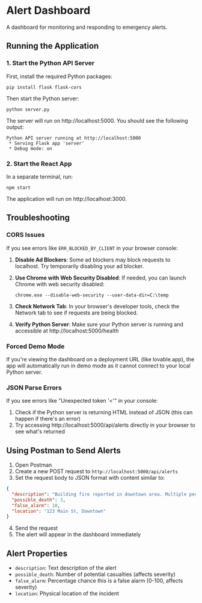 
# Alert Dashboard

A dashboard for monitoring and responding to emergency alerts.

## Running the Application

### 1. Start the Python API Server

First, install the required Python packages:

```
pip install flask flask-cors
```

Then start the Python server:

```
python server.py
```

The server will run on http://localhost:5000. You should see the following output:
```
Python API server running at http://localhost:5000
 * Serving Flask app 'server'
 * Debug mode: on
```

### 2. Start the React App

In a separate terminal, run:

```
npm start
```

The application will run on http://localhost:3000.

## Troubleshooting

### CORS Issues

If you see errors like `ERR_BLOCKED_BY_CLIENT` in your browser console:

1. **Disable Ad Blockers**: Some ad blockers may block requests to localhost. Try temporarily disabling your ad blocker.

2. **Use Chrome with Web Security Disabled**: If needed, you can launch Chrome with web security disabled:
   ```
   chrome.exe --disable-web-security --user-data-dir=C:\temp
   ```

3. **Check Network Tab**: In your browser's developer tools, check the Network tab to see if requests are being blocked.

4. **Verify Python Server**: Make sure your Python server is running and accessible at http://localhost:5000/health

### Forced Demo Mode

If you're viewing the dashboard on a deployment URL (like lovable.app), the app will automatically run in demo mode as it cannot connect to your local Python server.

### JSON Parse Errors

If you see errors like "Unexpected token '<'" in your console:
1. Check if the Python server is returning HTML instead of JSON (this can happen if there's an error)
2. Try accessing http://localhost:5000/api/alerts directly in your browser to see what's returned

## Using Postman to Send Alerts

1. Open Postman
2. Create a new POST request to `http://localhost:5000/api/alerts`
3. Set the request body to JSON format with content similar to:

```json
{
  "description": "Building fire reported in downtown area. Multiple people trapped inside.",
  "possible_death": 3,
  "false_alarm": 10,
  "location": "123 Main St, Downtown"
}
```

4. Send the request
5. The alert will appear in the dashboard immediately

## Alert Properties

- `description`: Text description of the alert
- `possible_death`: Number of potential casualties (affects severity)
- `false_alarm`: Percentage chance this is a false alarm (0-100, affects severity)
- `location`: Physical location of the incident
